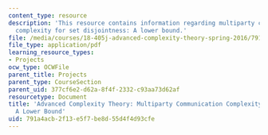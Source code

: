 ```yaml
---
content_type: resource
description: 'This resource contains information regarding multiparty communication
  complexity for set disjointness: A lower bound.'
file: /media/courses/18-405j-advanced-complexity-theory-spring-2016/791a4acb2f13e5f7be8d55d4f4d93cfe_MIT18_405JS16_Multiparty.pdf
file_type: application/pdf
learning_resource_types:
- Projects
ocw_type: OCWFile
parent_title: Projects
parent_type: CourseSection
parent_uid: 377cf6e2-d62a-8f4f-2332-c93aa73d62af
resourcetype: Document
title: 'Advanced Complexity Theory: Multiparty Communication Complexity for Set Disjointness:
  A Lower Bound'
uid: 791a4acb-2f13-e5f7-be8d-55d4f4d93cfe
---
```

